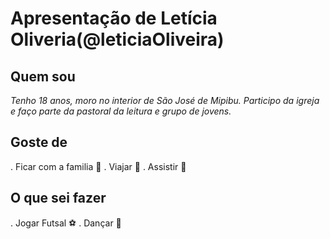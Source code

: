 
# Apresentação de Letícia Oliveria(@leticiaOliveira)

##  Quem sou
*Tenho 18 anos, moro no interior de São José de Mipibu.
Participo da igreja e faço parte da pastoral da leitura e grupo de jovens.*

## Goste de 
 . Ficar com a familia  :blue_heart:
 . Viajar  :blue_heart:
 . Assistir  :blue_heart:

##  O que sei fazer 
. Jogar Futsal  :soccer:
. Dançar   :dancer:

 

